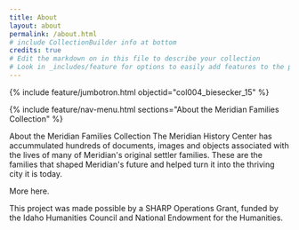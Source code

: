 ```yaml
---
title: About
layout: about
permalink: /about.html
# include CollectionBuilder info at bottom
credits: true
# Edit the markdown on in this file to describe your collection
# Look in _includes/feature for options to easily add features to the page
---
```


{% include feature/jumbotron.html objectid="col004_biesecker_15" %}

{% include feature/nav-menu.html sections="About the Meridian Families Collection" %}

About the Meridian Families Collection
The Meridian History Center has accummulated hundreds of documents, images and objects associated with the lives of many of Meridian's original settler families. These are the families that shaped Meridian's future and helped turn it into the thriving city it is today.

More here.

This project was made possible by a SHARP Operations Grant, funded by the Idaho Humanities Council and National Endowment for the Humanities.
